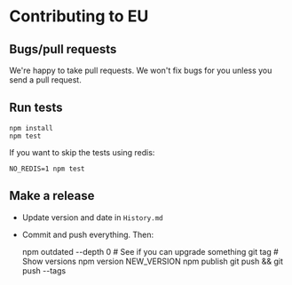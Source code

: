 # Contributing to EU

## Bugs/pull requests

We're happy to take pull requests.
We won't fix bugs for you unless you send a pull request.

## Run tests

    npm install
    npm test

If you want to skip the tests using redis:

    NO_REDIS=1 npm test

## Make a release

* Update version and date in `History.md`
* Commit and push everything. Then:

    npm outdated --depth 0 # See if you can upgrade something
    git tag # Show versions
    npm version NEW_VERSION
    npm publish
    git push && git push --tags
